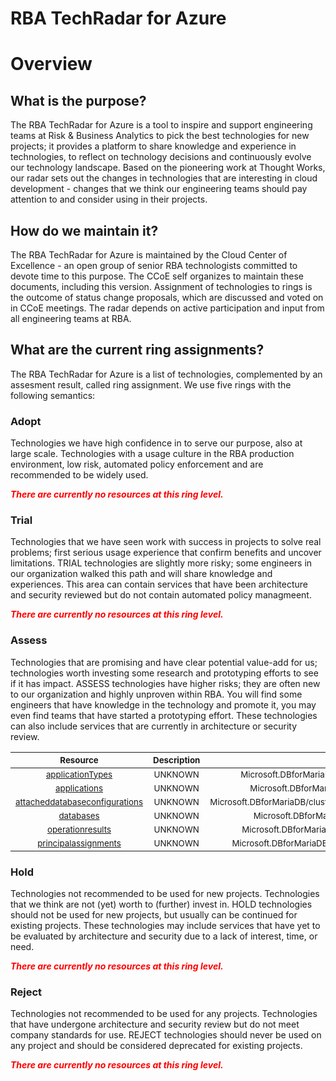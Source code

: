 
RBA TechRadar for Azure
=======================

# Overview

## What is the purpose?


The RBA TechRadar for Azure is a tool to inspire and support engineering teams at Risk & Business Analytics to pick the best technologies for new projects; it provides a platform to share knowledge and experience in technologies, to reflect on technology decisions and continuously evolve our technology landscape.  Based on the pioneering work at Thought Works, our radar sets out the changes in technologies that are interesting in cloud development - changes that we think our engineering teams should pay attention to and consider using in their projects.
## How do we maintain it?


The RBA TechRadar for Azure is maintained by the Cloud Center of Excellence - an open group of senior RBA technologists committed to devote time to this purpose.  The CCoE self organizes to maintain these documents, including this version.  Assignment of technologies to rings is the outcome of status change proposals, which are discussed and voted on in CCoE meetings.  The radar depends on active participation and input from all engineering teams at RBA.
## What are the current ring assignments?


The RBA TechRadar for Azure is a list of technologies, complemented by an assesment result, called ring assignment.  We use five rings with the following semantics:
### Adopt


Technologies we have high confidence in to serve our purpose, also at large scale.  Technologies with a usage culture in the RBA production environment, low risk, automated policy enforcement and are recommended to be widely used.  
  
***<font color="red"> There are currently no resources at this ring level. </font>***
### Trial


Technologies that we have seen work with success in projects to solve real problems;  first serious usage experience that confirm benefits and uncover limitations.  TRIAL technologies are slightly more risky; some engineers in our organization walked this path and will share knowledge and experiences.  This area can contain services that have been architecture and security reviewed but do not contain automated policy managmeent.  
  
***<font color="red"> There are currently no resources at this ring level. </font>***
### Assess


Technologies that are promising and have clear potential value-add for us; technologies worth investing some research and prototyping efforts to see if it has impact.  ASSESS technologies have higher risks;  they are often new to our organization and highly unproven within RBA.  You will find some engineers that have knowledge in the technology and promote it, you may even find teams that have started a prototyping effort.  These technologies can also include services that are currently in architecture or security review.  

|<sub>Resource</sub>|<sub>Description</sub>|<sub>Path</sub>|<sub>Status</sub>|
| :---: | :---: | :---: | :---: |
|<sub>[applicationTypes](https://github.com/openrba/python-azure-techradar/tree/master/Microsoft.DBforMariaDB/clusters/applicationTypes)</sub>|<sub>UNKNOWN</sub>|<sub>Microsoft.DBforMariaDB/clusters/applicationTypes</sub>|<sub>ASSESS</sub>|
|<sub>[applications](https://github.com/openrba/python-azure-techradar/tree/master/Microsoft.DBforMariaDB/clusters/applications)</sub>|<sub>UNKNOWN</sub>|<sub>Microsoft.DBforMariaDB/clusters/applications</sub>|<sub>ASSESS</sub>|
|<sub>[attacheddatabaseconfigurations](https://github.com/openrba/python-azure-techradar/tree/master/Microsoft.DBforMariaDB/clusters/attacheddatabaseconfigurations)</sub>|<sub>UNKNOWN</sub>|<sub>Microsoft.DBforMariaDB/clusters/attacheddatabaseconfigurations</sub>|<sub>ASSESS</sub>|
|<sub>[databases](https://github.com/openrba/python-azure-techradar/tree/master/Microsoft.DBforMariaDB/clusters/databases)</sub>|<sub>UNKNOWN</sub>|<sub>Microsoft.DBforMariaDB/clusters/databases</sub>|<sub>ASSESS</sub>|
|<sub>[operationresults](https://github.com/openrba/python-azure-techradar/tree/master/Microsoft.DBforMariaDB/clusters/operationresults)</sub>|<sub>UNKNOWN</sub>|<sub>Microsoft.DBforMariaDB/clusters/operationresults</sub>|<sub>ASSESS</sub>|
|<sub>[principalassignments](https://github.com/openrba/python-azure-techradar/tree/master/Microsoft.DBforMariaDB/clusters/principalassignments)</sub>|<sub>UNKNOWN</sub>|<sub>Microsoft.DBforMariaDB/clusters/principalassignments</sub>|<sub>ASSESS</sub>|

### Hold


Technologies not recommended to be used for new projects. Technologies that we think are not (yet) worth to (further) invest in.  HOLD technologies should not be used for new projects, but usually can be continued for existing projects.  These technologies may include services that have yet to be evaluated by architecture and security due to a lack of interest, time, or need.  
  
***<font color="red"> There are currently no resources at this ring level. </font>***
### Reject


Technologies not recommended to be used for any projects. Technologies that have undergone architecture and security review but do not meet company standards for use.  REJECT technologies should never be used on any project and should be considered deprecated for existing projects.  
  
***<font color="red"> There are currently no resources at this ring level. </font>***